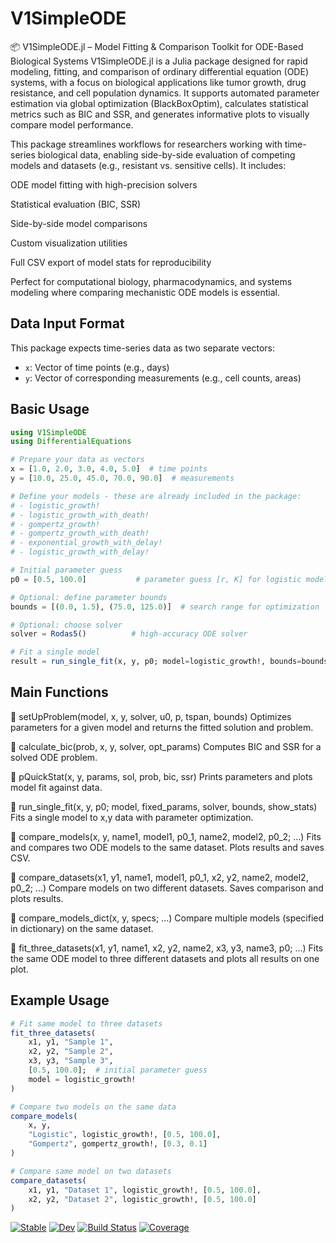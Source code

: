 # V1SimpleODE

📦 V1SimpleODE.jl – Model Fitting & Comparison Toolkit for ODE-Based Biological Systems
V1SimpleODE.jl is a Julia package designed for rapid modeling, fitting, and comparison of ordinary differential equation (ODE) systems, with a focus on biological applications like tumor growth, drug resistance, and cell population dynamics. It supports automated parameter estimation via global optimization (BlackBoxOptim), calculates statistical metrics such as BIC and SSR, and generates informative plots to visually compare model performance.

This package streamlines workflows for researchers working with time-series biological data, enabling side-by-side evaluation of competing models and datasets (e.g., resistant vs. sensitive cells). It includes:

ODE model fitting with high-precision solvers

Statistical evaluation (BIC, SSR)

Side-by-side model comparisons

Custom visualization utilities

Full CSV export of model stats for reproducibility

Perfect for computational biology, pharmacodynamics, and systems modeling where comparing mechanistic ODE models is essential.

## Data Input Format

This package expects time-series data as two separate vectors:
- `x`: Vector of time points (e.g., days)
- `y`: Vector of corresponding measurements (e.g., cell counts, areas)

## Basic Usage

```julia
using V1SimpleODE
using DifferentialEquations

# Prepare your data as vectors
x = [1.0, 2.0, 3.0, 4.0, 5.0]  # time points
y = [10.0, 25.0, 45.0, 70.0, 90.0]  # measurements

# Define your models - these are already included in the package:
# - logistic_growth!
# - logistic_growth_with_death!
# - gompertz_growth!
# - gompertz_growth_with_death!
# - exponential_growth_with_delay!
# - logistic_growth_with_delay!

# Initial parameter guess
p0 = [0.5, 100.0]           # parameter guess [r, K] for logistic model

# Optional: define parameter bounds
bounds = [(0.0, 1.5), (75.0, 125.0)]  # search range for optimization

# Optional: choose solver
solver = Rodas5()          # high-accuracy ODE solver

# Fit a single model
result = run_single_fit(x, y, p0; model=logistic_growth!, bounds=bounds, solver=solver)
```

## Main Functions
🔹 setUpProblem(model, x, y, solver, u0, p, tspan, bounds)
Optimizes parameters for a given model and returns the fitted solution and problem.

🔹 calculate_bic(prob, x, y, solver, opt_params)
Computes BIC and SSR for a solved ODE problem.

🔹 pQuickStat(x, y, params, sol, prob, bic, ssr)
Prints parameters and plots model fit against data.

🔹 run_single_fit(x, y, p0; model, fixed_params, solver, bounds, show_stats)
Fits a single model to x,y data with parameter optimization.

🔹 compare_models(x, y, name1, model1, p0_1, name2, model2, p0_2; ...)
Fits and compares two ODE models to the same dataset. Plots results and saves CSV.

🔹 compare_datasets(x1, y1, name1, model1, p0_1, x2, y2, name2, model2, p0_2; ...)
Compare models on two different datasets. Saves comparison and plots results.

🔹 compare_models_dict(x, y, specs; ...)
Compare multiple models (specified in dictionary) on the same dataset.

🔹 fit_three_datasets(x1, y1, name1, x2, y2, name2, x3, y3, name3, p0; ...)
Fits the same ODE model to three different datasets and plots all results on one plot.

## Example Usage

```julia
# Fit same model to three datasets
fit_three_datasets(
    x1, y1, "Sample 1",
    x2, y2, "Sample 2", 
    x3, y3, "Sample 3",
    [0.5, 100.0];  # initial parameter guess
    model = logistic_growth!
)

# Compare two models on the same data
compare_models(
    x, y,
    "Logistic", logistic_growth!, [0.5, 100.0],
    "Gompertz", gompertz_growth!, [0.3, 0.1]
)

# Compare same model on two datasets  
compare_datasets(
    x1, y1, "Dataset 1", logistic_growth!, [0.5, 100.0],
    x2, y2, "Dataset 2", logistic_growth!, [0.5, 100.0]
)
```

[![Stable](https://img.shields.io/badge/docs-stable-blue.svg)](https://kadinelbak.github.io/V1SimpleODE.jl/stable/)
[![Dev](https://img.shields.io/badge/docs-dev-blue.svg)](https://kadinelbak.github.io/V1SimpleODE.jl/dev/)
[![Build Status](https://github.com/kadinelbak/V1SimpleODE.jl/actions/workflows/CI.yml/badge.svg?branch=master)](https://github.com/kadinelbak/V1SimpleODE.jl/actions/workflows/CI.yml?query=branch%3Amaster)
[![Coverage](https://codecov.io/gh/kadinelbak/V1SimpleODE.jl/branch/master/graph/badge.svg)](https://codecov.io/gh/kadinelbak/V1SimpleODE.jl)
